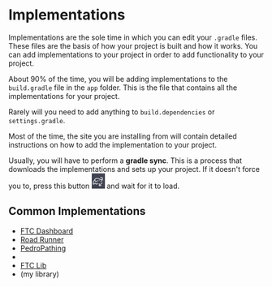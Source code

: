 # Implementations

Implementations are the sole time in which you can edit your `.gradle` files. These files are the basis of how your project is built and how it works. You can add implementations to your project in order to add functionality to your project.

About 90% of the time, you will be adding implementations to the `build.gradle` file in the `app` folder. This is the file that contains all the implementations for your project.

Rarely will you need to add anything to `build.dependencies` or `settings.gradle`. 

Most of the time, the site you are installing from will contain detailed instructions on how to add the implementation to your project.

Usually, you will have to perform a **gradle sync**. This is a process that downloads the implementations and sets up your project. If it doesn't force you to, press this button ![](../../images/as/gradleSync.png) and wait for it to load.

## Common Implementations

* [FTC Dashboard](https://acmerobotics.github.io/ftc-dashboard/)
* [Road Runner](roadrunner.md)
* [PedroPathing](pedro-pathing.md)
* [](opencv.md)
* [FTC Lib](https://docs.ftclib.org/ftclib/installation)
* (my library) [](gentrified-apps-util.md)